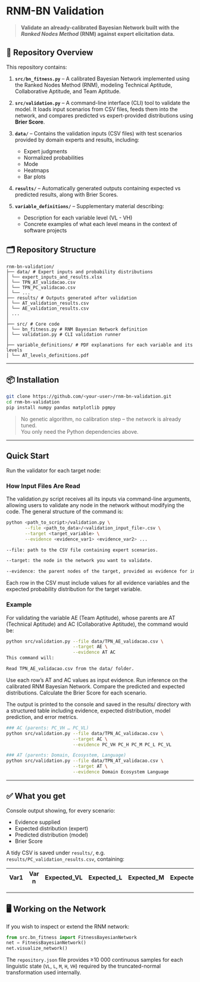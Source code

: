 # **RNM-BN Validation**

> **Validate an already-calibrated Bayesian Network built with the _Ranked Nodes Method_ (RNM) against expert elicitation data.**

## 📄 Repository Overview

This repository contains:

1. **`src/bn_fitness.py`** – A calibrated Bayesian Network implemented using the Ranked Nodes Method (RNM), modeling Technical Aptitude, Collaborative Aptitude, and Team Aptitude.  

2. **`src/validation.py`** – A command-line interface (CLI) tool to validate the model. It loads input scenarios from CSV files, feeds them into the network, and compares predicted vs expert-provided distributions using **Brier Score**.

3. **`data/`** – Contains the validation inputs (CSV files) with test scenarios provided by domain experts and results, including:
   - Expert judgments
   - Normalized probabilities
   - Mode
   - Heatmaps
   - Bar plots

4. **`results/`** – Automatically generated outputs containing expected vs predicted results, along with Brier Scores.

5. **`variable_definitions/`** – Supplementary material describing:
   - Description for each variable level  (VL - VH)
   - Concrete examples of what each level means in the context of software projects

## 🗂️ Repository Structure

```
rnm-bn-validation/
├── data/ # Expert inputs and probability distributions
│ └── expert_inputs_and_results.xlsx
│ └── TPN_AT_validacao.csv
│ └── TPN_PC_validacao.csv
│ └── ...
├── results/ # Outputs generated after validation
│ └── AT_validation_results.csv
│ └── AE_validation_results.csv
│ ...
│
├── src/ # Core code
│ └── bn_fitness.py # RNM Bayesian Network definition
│ └── validation.py # CLI validation runner
│
├── variable_definitions/ # PDF explanations for each variable and its levels
│ └── AT_levels_definitions.pdf
```
---

## 📦 Installation

```bash
git clone https://github.com/<your-user>/rnm-bn-validation.git
cd rnm-bn-validation
pip install numpy pandas matplotlib pgmpy
```

> No genetic algorithm, no calibration step – the network is already tuned.  
> You only need the Python dependencies above.

---

## Quick Start

Run the validator for each target node:

### How Input Files Are Read
The validation.py script receives all its inputs via command-line arguments, allowing users to validate any node in the network without modifying the code. The general structure of the command is:
```bash
python <path_to_script>/validation.py \
       --file <path_to_data>/<validation_input_file>.csv \
       --target <target_variable> \
       --evidence <evidence_var1> <evidence_var2> ...

--file: path to the CSV file containing expert scenarios.

--target: the node in the network you want to validate.

--evidence: the parent nodes of the target, provided as evidence for inference.
```
Each row in the CSV must include values for all evidence variables and the expected probability distribution for the target variable.

### Example
For validating the variable AE (Team Aptitude), whose parents are AT (Technical Aptitude) and AC (Collaborative Aptitude), the command would be:
```bash
python src/validation.py --file data/TPN_AE_validacao.csv \
                         --target AE \
                         --evidence AT AC
This command will:

Read TPN_AE_validacao.csv from the data/ folder.
```
Use each row’s AT and AC values as input evidence. Run inference on the calibrated RNM Bayesian Network. Compare the predicted and expected distributions.
Calculate the Brier Score for each scenario.

The output is printed to the console and saved in the results/ directory with a structured table including evidence, expected distribution, model prediction, and error metrics.

```bash
### AC (parents: PC_VH … PC_VL)
python src/validation.py --file data/TPN_AC_validacao.csv \
                         --target AC \
                         --evidence PC_VH PC_H PC_M PC_L PC_VL

### AT (parents: Domain, Ecosystem, Language)
python src/validation.py --file data/TPN_AT_validacao.csv \
                         --target AT \
                         --evidence Domain Ecosystem Language
```
---
## ✅ What you get

Console output showing, for every scenario:

- Evidence supplied  
- Expected distribution (expert)  
- Predicted distribution (model)  
- Brier Score

A tidy CSV is saved under `results/`, e.g. `results/PC_validation_results.csv`, containing:

| Var1 | Var n | Expected_VL | Expected_L | Expected_M | Expected_H | Expected_VH | Calculated_VL | … | Brier_Score |
|-----|-----|--------------|------------|------------|------------|--------------|----------------|---|--------------|

---

## 🖥️ Working on the Network

If you wish to inspect or extend the RNM network:

```python
from src.bn_fitness import FitnessBayesianNetwork
net = FitnessBayesianNetwork()
net.visualize_network()
```

The `repository.json` file provides ≥10 000 continuous samples for each linguistic state (`VL`, `L`, `M`, `H`, `VH`) required by the truncated-normal transformation used internally.
 
